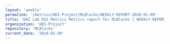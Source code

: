 ```yaml
---
layout: 'weekly'
permalink: '/metrics/HDI-Project/MLBlocks/WEEKLY-REPORT-2020-01-09'
title: 'DAI Lab OSS Metrics Metrics report for MLBlocks | WEEKLY-REPORT-2020-01-09'
organization: 'HDI-Project'
repository: 'MLBlocks'
current_date: '2020-01-09'
---
```

